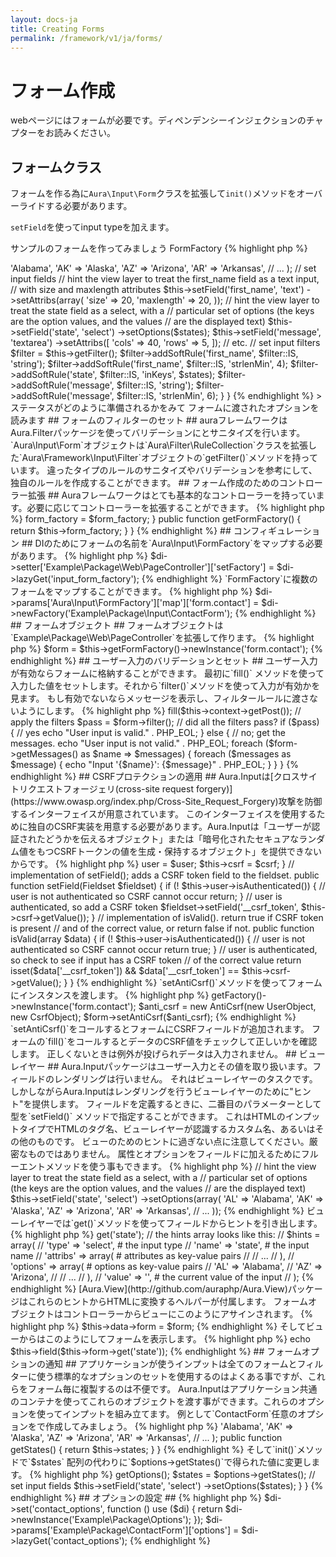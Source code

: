 ```yaml
---
layout: docs-ja
title: Creating Forms
permalink: /framework/v1/ja/forms/
---
```


# フォーム作成 #

webページにはフォームが必要です。ディペンデンシーインジェクションのチャプターをお読みください。

## フォームクラス ##

フォームを作る為に`Aura\Input\Form`クラスを拡張して`init()`メソッドをオーバーライドする必要があります。

`setField`を使ってinput typeを加えます。

サンプルのフォームを作ってみましょう
FormFactory
{% highlight php %}
<?php
namespace Example\Package\Input;

use Aura\Input\Form;

class ContactForm extends Form
{
    public function init()
    {
        $states = array(
            'AL' => 'Alabama',
            'AK' => 'Alaska',
            'AZ' => 'Arizona',
            'AR' => 'Arkansas',
            // ...
         );

        // set input fields
        // hint the view layer to treat the first_name field as a text input,
        // with size and maxlength attributes
        $this->setField('first_name', 'text')
             ->setAttribs(array(
                'size' => 20,
                'maxlength' => 20,
             ));

        // hint the view layer to treat the state field as a select, with a
        // particular set of options (the keys are the option values, and the values
        // are the displayed text)
        $this->setField('state', 'select')
             ->setOptions($states);

        $this->setField('message', 'textarea')
            ->setAttribs([
                'cols' => 40,
                'rows' => 5,
            ]);
        // etc.

        // set input filters
        $filter = $this->getFilter();
        $filter->addSoftRule('first_name', $filter::IS, 'string');
        $filter->addSoftRule('first_name', $filter::IS, 'strlenMin', 4);
        $filter->addSoftRule('state', $filter::IS, 'inKeys', $states);
        $filter->addSoftRule('message', $filter::IS, 'string');
        $filter->addSoftRule('message', $filter::IS, 'strlenMin', 6);
    }
}
{% endhighlight %}

> ステータスがどのように準備されるかをみて フォームに渡されたオプションを読みます

## フォームのフィルターのセット ##

auraフレームワークはAura.Filterパッケージを使ってバリデーションにとサニタイズを行います。
`Aura\Input\Form`オブジェクトは`Aura\Filter\RuleCollection`クラスを拡張した`Aura\Framework\Input\Filter`オブジェクトの`getFilter()`メソッドを持っています。

違ったタイプのルールのサニタイズやバリデーションを参考にして、独自のルールを作成することができます。

## フォーム作成のためのコントローラー拡張 ##

Auraフレームワークはとても基本的なコントローラーを持っています。必要に応じてコントローラーを拡張することができます。

{% highlight php %}
<?php
namespace Example\Package\Web;

use Aura\Framework\Web\Controller\AbstractPage;
use Aura\Input\FormFactory;

abstract class PageController extends AbstractPage
{
    protected $form_factory;

    public function setFormFactory(FormFactory $form_factory)
    {
        $this->form_factory = $form_factory;
    }

    public function getFormFactory()
    {
        return $this->form_factory;
    }
}
{% endhighlight %}

## コンフィギュレーション ##

DIのためにフォームの名前を`Aura\Input\FormFactory`をマップする必要があります。

{% highlight php %}
$di->setter['Example\Package\Web\PageController']['setFactory'] =
    $di->lazyGet('input_form_factory');
{% endhighlight %}

`FormFactory`に複数のフォームをマップすることができます。

{% highlight php %}
$di->params['Aura\Input\FormFactory']['map']['form.contact'] =
    $di->newFactory('Example\Package\Input\ContactForm');
{% endhighlight %}

## フォームオブジェクト ##

フォームオブジェクトは`Example\Package\Web\PageController`を拡張して作ります。

{% highlight php %}
$form = $this->getFormFactory()->newInstance('form.contact');
{% endhighlight %}

## ユーザー入力のバリデーションとセット ##

ユーザー入力が有効ならフォームに格納することができます。
最初に`fill()` メソッドを使って入力した値をセットします。それから`filter()`メソッドを使って入力が有効かを見ます。
もし有効でないならメッセージを表示し、フィルタールールに渡さないようにします。

{% highlight php %}
<?php
// fill the form with $_POST array elements
// that match the form input names.
$form->fill($this->context->getPost());

// apply the filters
$pass = $form->filter();

// did all the filters pass?
if ($pass) {
    // yes
    echo "User input is valid." . PHP_EOL;
} else {
    // no; get the messages.
    echo "User input is not valid." . PHP_EOL;
    foreach ($form->getMessages() as $name => $messages) {
        foreach ($messages as $message) {
            echo "Input '{$name}': {$message}" . PHP_EOL;
        }
    }
}
{% endhighlight %}

## CSRFプロテクションの適用 ##

Aura.Inputは[クロスサイトリクエストフォージェリ(cross-site request forgery)](https://www.owasp.org/index.php/Cross-Site_Request_Forgery)攻撃を防御するインターフェイスが用意されています。
このインターフェイスを使用するために独自のCSRF実装を用意する必要があります。Aura.Inputは「ユーザーが認証されたどうかを伝えるオブジェクト」または「暗号化されたセキュアなランダム値をもつCSRFトークンの値を生成・保持するオブジェクト」を提供できないからです。


{% highlight php %}
<?php
namespace Example\Package\Input;

use Aura\Input\AntiCsrfInterface;
use Aura\Input\Fieldset;
use Example\Package\CsrfObject;
use Example\Package\UserObject;

class AntiCsrf implements AntiCsrfInterface
{
    // a user object indicating if the user is authenticated or not
    protected $user;

    // a csrf value generation object
    protected $csrf;

    public function __construct(UserObject $user, CsrfObject $csrf)
    {
        $this->user = $user;
        $this->csrf = $csrf;
    }

    // implementation of setField(); adds a CSRF token field to the fieldset.
    public function setField(Fieldset $fieldset)
    {
        if (! $this->user->isAuthenticated()) {
            // user is not authenticated so CSRF cannot occur
            return;
        }

        // user is authenticated, so add a CSRF token
        $fieldset->setField('__csrf_token', $this->csrf->getValue());
    }

    // implementation of isValid().  return true if CSRF token is present
    // and of the correct value, or return false if not.
    public function isValid(array $data)
    {
        if (! $this->user->isAuthenticated()) {
            // user is not authenticated so CSRF cannot occur
            return true;
        }

        // user is authenticated, so check to see if input has a CSRF token
        // of the correct value
        return isset($data['__csrf_token'])
            && $data['__csrf_token'] == $this->csrf->getValue();
    }
}
{% endhighlight %}

`setAntiCsrf()`メソッドを使ってフォームにインスタンスを渡します。


{% highlight php %}
<?php
$form = $this->getFactory()->newInstance('form.contact');
$anti_csrf = new AntiCsrf(new UserObject, new CsrfObject);
$form->setAntiCsrf($anti_csrf);
{% endhighlight %}

`setAntiCsrf()`をコールするとフォームにCSRFフィールドが追加されます。

フォームの`fill()`をコールするとデータのCSRF値をチェックして正しいかを確認します。
正しくないときは例外が投げられデータは入力されません。

## ビューレイヤー ##

Aura.Inputパッケージはユーザー入力とその値を取り扱います。フィールドのレンダリングは行いません。
それはビューレイヤーのタスクです。しかしながらAura.Inputはレンダリングを行うビューレイヤーのために"ヒント"を提供します。

フィールドを定義するときに、二番目のパラメーターとして型を`setField()` メソッドで指定することができます。
これはHTMLのインプットタイプでHTMLのタグ名、ビューレイヤーが認識するカスタム名、あるいはその他のものです。
ビューのためのヒントに過ぎない点に注意してください。厳密なものではありません。
属性とオプションをフィールドに加えるためにフルーエントメソッドを使う事もできます。


{% highlight php %}
// hint the view layer to treat the state field as a select, with a
// particular set of options (the keys are the option values, and the values
// are the displayed text)
$this->setField('state', 'select')
     ->setOptions(array(
        'AL' => 'Alabama',
        'AK' => 'Alaska',
        'AZ' => 'Arizona',
        'AR' => 'Arkansas',
        // ...
     ));
{% endhighlight %}

ビューレイヤーでは`get()`メソッドを使ってフィールドからヒントを引き出します。


{% highlight php %}
<?php
// get the hints for the state field
$hints = $form->get('state');

// the hints array looks like this:
// $hints = array(
//     'type' => 'select',      # the input type
//     'name' => 'state',       # the input name
//     'attribs' => array(           # attributes as key-value pairs
//         // ...
//     ),
//     'options' => array(           # options as key-value pairs
//         'AL' => 'Alabama',
//         'AZ' => 'Arizona',
//         // ...
//     ),
//     'value' => '',           # the current value of the input
// );
{% endhighlight %}

[Aura.View](http://github.com/auraphp/Aura.View)パッケージはこれらのヒントからHTMLに変換するヘルパーが付属します。

フォームオブジェクトはコントローラーからビューにこのようにアサインされます。

{% highlight php %}
$this->data->form = $form;
{% endhighlight %}

そしてビューからはこのようにしてフォームを表示します。

{% highlight php %}
echo $this->field($this->form->get('state'));
{% endhighlight %}

## フォームオプションの通知 ##

アプリケーションが使うインプットは全てのフォームとフィルターに使う標準的なオプションのセットを使用するのはよくある事ですが、これらをフォーム毎に複製するのは不便です。
Aura.Inputはアプリケーション共通のコンテナを使ってこれらのオブジェクトを渡す事ができます。これらのオプションを使ってインプットを組み立てます。

例として`ContactForm`任意のオプションをで作成してみましょう。

{% highlight php %}
<?php
namespace Example\Package;

class Options
{
    protected $states = array(
        'AL' => 'Alabama',
        'AK' => 'Alaska',
        'AZ' => 'Arizona',
        'AR' => 'Arkansas',
        // ...
    );

    public function getStates()
    {
        return $this->states;
    }
}
{% endhighlight %}


そして`init()`メソッドで`$states` 配列の代わりに`$options->getStates()`で得られた値に変更します。

{% highlight php %}
<?php
namespace Example\Package;

use Aura\Input\Form;

class ContactForm extends Form
{
    protected function init()
    {
        // the options object injected via constructor
        $options = $this->getOptions();

        $states = $options->getStates();

        // set input fields
        $this->setField('state', 'select')
             ->setOptions($states);
    }
}
{% endhighlight %}

## オプションの設定 ##

{% highlight php %}
$di->set('contact_options', function () use ($di) {
    return $di->newInstance('Example\Package\Options');
});

$di->params['Example\Package\ContactForm']['options'] = $di->lazyGet('contact_options');
{% endhighlight %}
